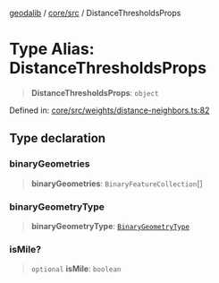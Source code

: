 [geodalib](../../../modules.md) / [core/src](../index.md) / DistanceThresholdsProps

# Type Alias: DistanceThresholdsProps

> **DistanceThresholdsProps**: `object`

Defined in: [core/src/weights/distance-neighbors.ts:82](https://github.com/GeoDaCenter/geoda-lib/blob/3f9453a08cf3d7f96b1a0d65d18359804129d8d2/js/packages/core/src/weights/distance-neighbors.ts#L82)

## Type declaration

### binaryGeometries

> **binaryGeometries**: `BinaryFeatureCollection`[]

### binaryGeometryType

> **binaryGeometryType**: [`BinaryGeometryType`](BinaryGeometryType.md)

### isMile?

> `optional` **isMile**: `boolean`
